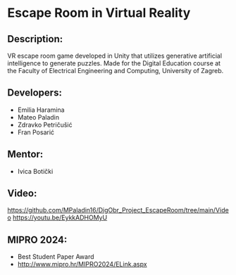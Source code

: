 # Escape Room in Virtual Reality
 
## Description:
VR escape room game developed in Unity that utilizes generative artificial intelligence to generate puzzles.
Made for the Digital Education course at the Faculty of Electrical Engineering and Computing, University of Zagreb.

## Developers:
 - Emilia Haramina
 - Mateo Paladin
 - Zdravko Petričušić
 - Fran Posarić

## Mentor: 
- Ivica Botički

## Video:
https://github.com/MPaladin16/DigObr_Project_EscapeRoom/tree/main/Video
https://youtu.be/EykkADHOMyU

## MIPRO 2024: 
- Best Student Paper Award
- http://www.mipro.hr/MIPRO2024/ELink.aspx
